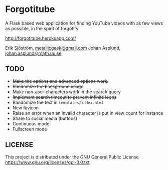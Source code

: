 Forgotitube
=======

A Flask based web application for finding YouTube videos with as few views as possible, in the spirit of forgotify.

http://forgotitube.herokuapp.com/


Erik Sjöström, metallicgeek@gmail.com 
Johan Asplund, johan.asplund@math.uu.se

TODO
----

- <del>Make the options and advanced options work.</del>
- <del>Randomize the background image</del>
- <del>Make non-ascii characters work in the search query</del>
- <del>Implement search timeout to prevent infinite loops</del>
- Randomize the text in `templates/index.html`
- New favicon
- Raise an error when an invalid character is put in view count for instance
- Share to social media (buttons)
- Continuous mode
- Fullscreen mode

LICENSE
-------
This project is distributed under the GNU General Public License https://www.gnu.org/licenses/gpl-3.0.txt

